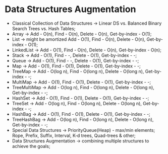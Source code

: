 # Data Structures Augmentation

* Classical Collection of Data Structures -> Linear DS vs. Balanced Binary Search Trees vs. Hash Tables;
* Array -> Add - O(n), Find - O(n), Delete - O(n), Get-by-index - O(1);
* List -> might be amortized Add - O(1), Find - O(n), Delete - O(n), Get-by-index - O(1);
* LinkedList -> Add - O(1), Find - O(n), Delete - O(n), Get-by-index - O(n);
* Stack -> Add - O(1), Find - -, Delete - O(1), Get-by-index - -;
* Queue -> Add - O(1), Find - -, Delete - O(1), Get-by-index - -;
* Map -> Add - O(1), Find - O(1), Delete - O(1), Get-by-index - -;
* TreeMap -> Add - O(log n), Find - O(long n), Delete - O(long n), Get-by-index - -;
* MultiMap -> Add - O(1), Find - O(1), Delete - O(1), Get-by-index - -;
* TreeMultiMap -> Add - O(log n), Find - O(long n), Delete - O(long n), Get-by-index - -;
* HashSet -> Add - O(1), Find - O(1), Delete - O(1), Get-by-index - -;
* TreeSet -> Add - O(log n), Find - O(long n), Delete - O(long n), Get-by-index - -;
* HashBag -> Add - O(1), Find - O(1), Delete - O(1), Get-by-index - -;
* TreeHashBag -> Add - O(log n), Find - O(long n), Delete - O(long n), Get-by-index - -;
* Special Data Structures -> PriorityQueue(Heap) - max/min elements; Rope, Prefix, Suffix, Interval, K-d trees, Quad-trees & other;
* Data Structures Augmentation -> combining multiple structures to achieve the goals;
